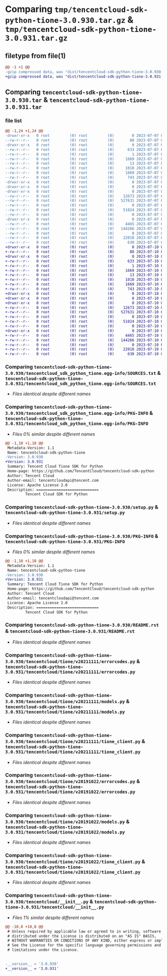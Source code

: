 # Comparing `tmp/tencentcloud-sdk-python-tione-3.0.930.tar.gz` & `tmp/tencentcloud-sdk-python-tione-3.0.931.tar.gz`

## filetype from file(1)

```diff
@@ -1 +1 @@
-gzip compressed data, was "dist/tencentcloud-sdk-python-tione-3.0.930.tar", last modified: Fri Jul  7 00:34:29 2023, max compression
+gzip compressed data, was "dist/tencentcloud-sdk-python-tione-3.0.931.tar", last modified: Mon Jul 10 00:54:49 2023, max compression
```

## Comparing `tencentcloud-sdk-python-tione-3.0.930.tar` & `tencentcloud-sdk-python-tione-3.0.931.tar`

### file list

```diff
@@ -1,24 +1,24 @@
-drwxr-xr-x   0 root         (0) root         (0)        0 2023-07-07 00:34:29.000000 tencentcloud-sdk-python-tione-3.0.930/
--rw-r--r--   0 root         (0) root         (0)       88 2023-07-07 00:34:29.000000 tencentcloud-sdk-python-tione-3.0.930/setup.cfg
-drwxr-xr-x   0 root         (0) root         (0)        0 2023-07-07 00:34:29.000000 tencentcloud-sdk-python-tione-3.0.930/tencentcloud_sdk_python_tione.egg-info/
--rw-r--r--   0 root         (0) root         (0)      633 2023-07-07 00:34:29.000000 tencentcloud-sdk-python-tione-3.0.930/tencentcloud_sdk_python_tione.egg-info/SOURCES.txt
--rw-r--r--   0 root         (0) root         (0)        1 2023-07-07 00:34:29.000000 tencentcloud-sdk-python-tione-3.0.930/tencentcloud_sdk_python_tione.egg-info/dependency_links.txt
--rw-r--r--   0 root         (0) root         (0)     1669 2023-07-07 00:34:29.000000 tencentcloud-sdk-python-tione-3.0.930/tencentcloud_sdk_python_tione.egg-info/PKG-INFO
--rw-r--r--   0 root         (0) root         (0)       13 2023-07-07 00:34:29.000000 tencentcloud-sdk-python-tione-3.0.930/tencentcloud_sdk_python_tione.egg-info/top_level.txt
--rw-r--r--   0 root         (0) root         (0)     1010 2023-07-07 00:34:29.000000 tencentcloud-sdk-python-tione-3.0.930/setup.py
--rw-r--r--   0 root         (0) root         (0)     1669 2023-07-07 00:34:29.000000 tencentcloud-sdk-python-tione-3.0.930/PKG-INFO
--rw-r--r--   0 root         (0) root         (0)      743 2023-07-07 00:34:29.000000 tencentcloud-sdk-python-tione-3.0.930/README.rst
-drwxr-xr-x   0 root         (0) root         (0)        0 2023-07-07 00:34:29.000000 tencentcloud-sdk-python-tione-3.0.930/tencentcloud/
-drwxr-xr-x   0 root         (0) root         (0)        0 2023-07-07 00:34:29.000000 tencentcloud-sdk-python-tione-3.0.930/tencentcloud/tione/
-drwxr-xr-x   0 root         (0) root         (0)        0 2023-07-07 00:34:29.000000 tencentcloud-sdk-python-tione-3.0.930/tencentcloud/tione/v20211111/
--rw-r--r--   0 root         (0) root         (0)    12673 2023-07-07 00:34:29.000000 tencentcloud-sdk-python-tione-3.0.930/tencentcloud/tione/v20211111/errorcodes.py
--rw-r--r--   0 root         (0) root         (0)   527631 2023-07-07 00:34:29.000000 tencentcloud-sdk-python-tione-3.0.930/tencentcloud/tione/v20211111/models.py
--rw-r--r--   0 root         (0) root         (0)        0 2023-07-07 00:34:29.000000 tencentcloud-sdk-python-tione-3.0.930/tencentcloud/tione/v20211111/__init__.py
--rw-r--r--   0 root         (0) root         (0)    51024 2023-07-07 00:34:29.000000 tencentcloud-sdk-python-tione-3.0.930/tencentcloud/tione/v20211111/tione_client.py
--rw-r--r--   0 root         (0) root         (0)        0 2023-07-07 00:34:29.000000 tencentcloud-sdk-python-tione-3.0.930/tencentcloud/tione/__init__.py
-drwxr-xr-x   0 root         (0) root         (0)        0 2023-07-07 00:34:29.000000 tencentcloud-sdk-python-tione-3.0.930/tencentcloud/tione/v20191022/
--rw-r--r--   0 root         (0) root         (0)     4465 2023-07-07 00:34:29.000000 tencentcloud-sdk-python-tione-3.0.930/tencentcloud/tione/v20191022/errorcodes.py
--rw-r--r--   0 root         (0) root         (0)   144266 2023-07-07 00:34:29.000000 tencentcloud-sdk-python-tione-3.0.930/tencentcloud/tione/v20191022/models.py
--rw-r--r--   0 root         (0) root         (0)        0 2023-07-07 00:34:29.000000 tencentcloud-sdk-python-tione-3.0.930/tencentcloud/tione/v20191022/__init__.py
--rw-r--r--   0 root         (0) root         (0)    22010 2023-07-07 00:34:29.000000 tencentcloud-sdk-python-tione-3.0.930/tencentcloud/tione/v20191022/tione_client.py
--rw-r--r--   0 root         (0) root         (0)      630 2023-07-07 00:34:29.000000 tencentcloud-sdk-python-tione-3.0.930/tencentcloud/__init__.py
+drwxr-xr-x   0 root         (0) root         (0)        0 2023-07-10 00:54:49.000000 tencentcloud-sdk-python-tione-3.0.931/
+-rw-r--r--   0 root         (0) root         (0)       88 2023-07-10 00:54:49.000000 tencentcloud-sdk-python-tione-3.0.931/setup.cfg
+drwxr-xr-x   0 root         (0) root         (0)        0 2023-07-10 00:54:49.000000 tencentcloud-sdk-python-tione-3.0.931/tencentcloud_sdk_python_tione.egg-info/
+-rw-r--r--   0 root         (0) root         (0)      633 2023-07-10 00:54:49.000000 tencentcloud-sdk-python-tione-3.0.931/tencentcloud_sdk_python_tione.egg-info/SOURCES.txt
+-rw-r--r--   0 root         (0) root         (0)        1 2023-07-10 00:54:49.000000 tencentcloud-sdk-python-tione-3.0.931/tencentcloud_sdk_python_tione.egg-info/dependency_links.txt
+-rw-r--r--   0 root         (0) root         (0)     1669 2023-07-10 00:54:49.000000 tencentcloud-sdk-python-tione-3.0.931/tencentcloud_sdk_python_tione.egg-info/PKG-INFO
+-rw-r--r--   0 root         (0) root         (0)       13 2023-07-10 00:54:49.000000 tencentcloud-sdk-python-tione-3.0.931/tencentcloud_sdk_python_tione.egg-info/top_level.txt
+-rw-r--r--   0 root         (0) root         (0)     1010 2023-07-10 00:54:49.000000 tencentcloud-sdk-python-tione-3.0.931/setup.py
+-rw-r--r--   0 root         (0) root         (0)     1669 2023-07-10 00:54:49.000000 tencentcloud-sdk-python-tione-3.0.931/PKG-INFO
+-rw-r--r--   0 root         (0) root         (0)      743 2023-07-10 00:54:49.000000 tencentcloud-sdk-python-tione-3.0.931/README.rst
+drwxr-xr-x   0 root         (0) root         (0)        0 2023-07-10 00:54:49.000000 tencentcloud-sdk-python-tione-3.0.931/tencentcloud/
+drwxr-xr-x   0 root         (0) root         (0)        0 2023-07-10 00:54:49.000000 tencentcloud-sdk-python-tione-3.0.931/tencentcloud/tione/
+drwxr-xr-x   0 root         (0) root         (0)        0 2023-07-10 00:54:49.000000 tencentcloud-sdk-python-tione-3.0.931/tencentcloud/tione/v20211111/
+-rw-r--r--   0 root         (0) root         (0)    12673 2023-07-10 00:54:49.000000 tencentcloud-sdk-python-tione-3.0.931/tencentcloud/tione/v20211111/errorcodes.py
+-rw-r--r--   0 root         (0) root         (0)   527631 2023-07-10 00:54:49.000000 tencentcloud-sdk-python-tione-3.0.931/tencentcloud/tione/v20211111/models.py
+-rw-r--r--   0 root         (0) root         (0)        0 2023-07-10 00:54:49.000000 tencentcloud-sdk-python-tione-3.0.931/tencentcloud/tione/v20211111/__init__.py
+-rw-r--r--   0 root         (0) root         (0)    51024 2023-07-10 00:54:49.000000 tencentcloud-sdk-python-tione-3.0.931/tencentcloud/tione/v20211111/tione_client.py
+-rw-r--r--   0 root         (0) root         (0)        0 2023-07-10 00:54:49.000000 tencentcloud-sdk-python-tione-3.0.931/tencentcloud/tione/__init__.py
+drwxr-xr-x   0 root         (0) root         (0)        0 2023-07-10 00:54:49.000000 tencentcloud-sdk-python-tione-3.0.931/tencentcloud/tione/v20191022/
+-rw-r--r--   0 root         (0) root         (0)     4465 2023-07-10 00:54:49.000000 tencentcloud-sdk-python-tione-3.0.931/tencentcloud/tione/v20191022/errorcodes.py
+-rw-r--r--   0 root         (0) root         (0)   144266 2023-07-10 00:54:49.000000 tencentcloud-sdk-python-tione-3.0.931/tencentcloud/tione/v20191022/models.py
+-rw-r--r--   0 root         (0) root         (0)        0 2023-07-10 00:54:49.000000 tencentcloud-sdk-python-tione-3.0.931/tencentcloud/tione/v20191022/__init__.py
+-rw-r--r--   0 root         (0) root         (0)    22010 2023-07-10 00:54:49.000000 tencentcloud-sdk-python-tione-3.0.931/tencentcloud/tione/v20191022/tione_client.py
+-rw-r--r--   0 root         (0) root         (0)      630 2023-07-10 00:54:49.000000 tencentcloud-sdk-python-tione-3.0.931/tencentcloud/__init__.py
```

### Comparing `tencentcloud-sdk-python-tione-3.0.930/tencentcloud_sdk_python_tione.egg-info/SOURCES.txt` & `tencentcloud-sdk-python-tione-3.0.931/tencentcloud_sdk_python_tione.egg-info/SOURCES.txt`

 * *Files identical despite different names*

### Comparing `tencentcloud-sdk-python-tione-3.0.930/tencentcloud_sdk_python_tione.egg-info/PKG-INFO` & `tencentcloud-sdk-python-tione-3.0.931/tencentcloud_sdk_python_tione.egg-info/PKG-INFO`

 * *Files 0% similar despite different names*

```diff
@@ -1,10 +1,10 @@
 Metadata-Version: 1.1
 Name: tencentcloud-sdk-python-tione
-Version: 3.0.930
+Version: 3.0.931
 Summary: Tencent Cloud Tione SDK for Python
 Home-page: https://github.com/TencentCloud/tencentcloud-sdk-python
 Author: Tencent Cloud
 Author-email: tencentcloudapi@tencent.com
 License: Apache License 2.0
 Description: ============================
         Tencent Cloud SDK for Python
```

### Comparing `tencentcloud-sdk-python-tione-3.0.930/setup.py` & `tencentcloud-sdk-python-tione-3.0.931/setup.py`

 * *Files identical despite different names*

### Comparing `tencentcloud-sdk-python-tione-3.0.930/PKG-INFO` & `tencentcloud-sdk-python-tione-3.0.931/PKG-INFO`

 * *Files 0% similar despite different names*

```diff
@@ -1,10 +1,10 @@
 Metadata-Version: 1.1
 Name: tencentcloud-sdk-python-tione
-Version: 3.0.930
+Version: 3.0.931
 Summary: Tencent Cloud Tione SDK for Python
 Home-page: https://github.com/TencentCloud/tencentcloud-sdk-python
 Author: Tencent Cloud
 Author-email: tencentcloudapi@tencent.com
 License: Apache License 2.0
 Description: ============================
         Tencent Cloud SDK for Python
```

### Comparing `tencentcloud-sdk-python-tione-3.0.930/README.rst` & `tencentcloud-sdk-python-tione-3.0.931/README.rst`

 * *Files identical despite different names*

### Comparing `tencentcloud-sdk-python-tione-3.0.930/tencentcloud/tione/v20211111/errorcodes.py` & `tencentcloud-sdk-python-tione-3.0.931/tencentcloud/tione/v20211111/errorcodes.py`

 * *Files identical despite different names*

### Comparing `tencentcloud-sdk-python-tione-3.0.930/tencentcloud/tione/v20211111/models.py` & `tencentcloud-sdk-python-tione-3.0.931/tencentcloud/tione/v20211111/models.py`

 * *Files identical despite different names*

### Comparing `tencentcloud-sdk-python-tione-3.0.930/tencentcloud/tione/v20211111/tione_client.py` & `tencentcloud-sdk-python-tione-3.0.931/tencentcloud/tione/v20211111/tione_client.py`

 * *Files identical despite different names*

### Comparing `tencentcloud-sdk-python-tione-3.0.930/tencentcloud/tione/v20191022/errorcodes.py` & `tencentcloud-sdk-python-tione-3.0.931/tencentcloud/tione/v20191022/errorcodes.py`

 * *Files identical despite different names*

### Comparing `tencentcloud-sdk-python-tione-3.0.930/tencentcloud/tione/v20191022/models.py` & `tencentcloud-sdk-python-tione-3.0.931/tencentcloud/tione/v20191022/models.py`

 * *Files identical despite different names*

### Comparing `tencentcloud-sdk-python-tione-3.0.930/tencentcloud/tione/v20191022/tione_client.py` & `tencentcloud-sdk-python-tione-3.0.931/tencentcloud/tione/v20191022/tione_client.py`

 * *Files identical despite different names*

### Comparing `tencentcloud-sdk-python-tione-3.0.930/tencentcloud/__init__.py` & `tencentcloud-sdk-python-tione-3.0.931/tencentcloud/__init__.py`

 * *Files 1% similar despite different names*

```diff
@@ -10,8 +10,8 @@
 # Unless required by applicable law or agreed to in writing, software
 # distributed under the License is distributed on an "AS IS" BASIS,
 # WITHOUT WARRANTIES OR CONDITIONS OF ANY KIND, either express or implied.
 # See the License for the specific language governing permissions and
 # limitations under the License.
 
 
-__version__ = '3.0.930'
+__version__ = '3.0.931'
```

